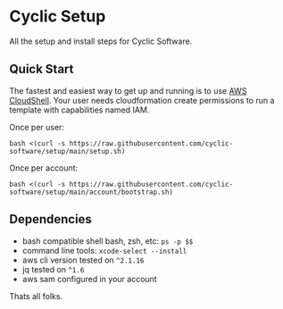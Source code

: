# Cyclic Setup

All the setup and install steps for Cyclic Software.

## Quick Start

The fastest and easiest way to get up and running is to use [AWS CloudShell](https://console.aws.amazon.com/cloudshell/home). Your user needs cloudformation create permissions to run a template with capabilities named IAM.

Once per user:
```
bash <(curl -s https://raw.githubusercontent.com/cyclic-software/setup/main/setup.sh)
```

Once per account:
```
bash <(curl -s https://raw.githubusercontent.com/cyclic-software/setup/main/account/bootstrap.sh)
```

## Dependencies

- bash compatible shell bash, zsh, etc: `ps -p $$`
- command line tools: `xcode-select --install`
- aws cli version tested on `^2.1.16`
- jq tested on `^1.6`
- aws sam configured in your account

Thats all folks.
